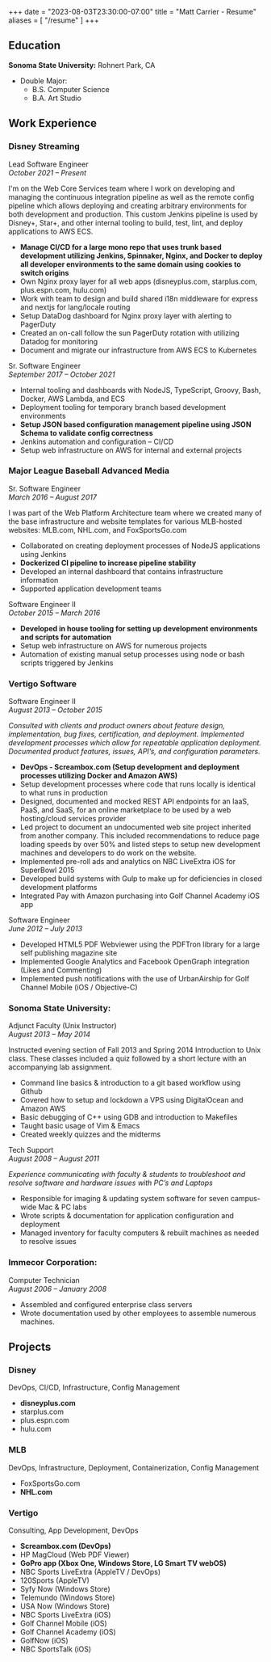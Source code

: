 +++
date = "2023-08-03T23:30:00-07:00"
title = "Matt Carrier - Resume"
aliases = [ "/resume" ]
+++
<!--more-->

## Education
**Sonoma State University:** Rohnert Park, CA  

* Double Major: 
    * B.S. Computer Science  
    * B.A. Art Studio  

## Work Experience

### Disney Streaming  
Lead Software Engineer  
*October 2021 – Present*

I'm on the Web Core Services team where I work on developing and managing the continuous integration pipeline as well as the remote config pipeline which allows deploying and creating arbitrary environments for both development and production. This custom Jenkins pipeline is used by Disney+, Star+, and other internal tooling to build, test, lint, and deploy applications to AWS ECS.

* **Manage CI/CD for a large mono repo that uses trunk based development utilizing Jenkins, Spinnaker, Nginx, and Docker to deploy all developer environments to the same domain using cookies to switch origins**
* Own Nginx proxy layer for all web apps (disneyplus.com, starplus.com, plus.espn.com, hulu.com)
* Work with team to design and build shared i18n middleware for express and nextjs for lang/locale routing
* Setup DataDog dashboard for Nginx proxy layer with alerting to PagerDuty
* Created an on-call follow the sun PagerDuty rotation with utilizing Datadog for monitoring
* Document and migrate our infrastructure from AWS ECS to Kubernetes

Sr. Software Engineer  
*September 2017 – October 2021*

* Internal tooling and dashboards with NodeJS, TypeScript, Groovy, Bash, Docker, AWS Lambda, and ECS
* Deployment tooling for temporary branch based development environments
* **Setup JSON based configuration management pipeline using JSON Schema to validate config correctness**
* Jenkins automation and configuration – CI/CD
* Setup web infrastructure on AWS for internal and external projects

### Major League Baseball Advanced Media  
Sr. Software Engineer   
*March 2016 – August 2017*

I was part of the Web Platform Architecture team where we created many of the base infrastructure and website templates for various MLB-hosted websites: MLB.com, NHL.com, and FoxSportsGo.com

* Collaborated on creating deployment processes of NodeJS applications using Jenkins
* **Dockerized CI pipeline to increase pipeline stability**
* Developed an internal dashboard that contains infrastructure information
* Supported application development teams

Software Engineer II  
*October 2015 – March 2016*

* **Developed in house tooling for setting up development environments and scripts for automation**
* Setup web infrastructure on AWS for numerous projects
* Automation of existing manual setup processes using node or bash scripts triggered by Jenkins

### Vertigo Software  
Software Engineer II  
*August 2013 – October 2015*

_Consulted with clients and product owners about feature design, implementation, bug fixes,
certification, and deployment. Implemented development processes which allow for repeatable
application deployment. Documented product features, issues, API’s, and configuration parameters._

* **DevOps - Screambox.com (Setup development and deployment processes utilizing Docker and Amazon
AWS)**
* Setup development processes where code that runs locally is identical to what runs in production
* Designed, documented and mocked REST API endpoints for an IaaS, PaaS, and SaaS, for an online
marketplace to be used by a web hosting/cloud services provider
* Led project to document an undocumented web site project inherited from another company. This
included recommendations to reduce page loading speeds by over 50% and listed steps to setup new
development machines and developers to do work on the website.
* Implemented pre-roll ads and analytics on NBC LiveExtra iOS for SuperBowl 2015
* Developed build systems with Gulp to make up for deficiencies in closed development platforms
* Integrated Pay with Amazon purchasing into Golf Channel Academy iOS app

Software Engineer   
*June 2012 – July 2013*

* Developed HTML5 PDF Webviewer using the PDFTron library for a large self publishing magazine site
* Implemented Google Analytics and Facebook OpenGraph integration (Likes and Commenting)
* Implemented push notifications with the use of UrbanAirship for Golf Channel Mobile (iOS / Objective-C)

### Sonoma State University:  
Adjunct Faculty (Unix Instructor)  
*August 2013 – May 2014*  

Instructed evening section of Fall 2013 and Spring 2014 Introduction to Unix class. These classes included a quiz followed by a short lecture with an accompanying lab assignment.

* Command line basics & introduction to a git based workflow using Github
* Covered how to setup and lockdown a VPS using DigitalOcean and Amazon AWS
* Basic debugging of C++ using GDB and introduction to Makefiles
* Taught basic usage of Vim & Emacs
* Created weekly quizzes and the midterms

Tech Support  
*August 2008 – August 2011*  

_Experience communicating with faculty & students to troubleshoot and resolve software and hardware issues with PC’s and Laptops_

* Responsible for imaging & updating system software for seven campus-wide Mac & PC labs
* Wrote scripts & documentation for application configuration and deployment 
* Managed inventory for faculty computers & rebuilt machines as needed to resolve issues

### Immecor Corporation:  
Computer Technician  
*August 2006 – January 2008*  

* Assembled and configured enterprise class servers
* Wrote documentation used by other employees to assemble numerous machines.

## Projects

### Disney 
DevOps, CI/CD, Infrastructure, Config Management
* **disneyplus.com**
* starplus.com
* plus.espn.com
* hulu.com

### MLB 
DevOps, Infrastructure, Deployment, Containerization, Config Management
* FoxSportsGo.com
* **NHL.com**

### Vertigo
Consulting, App Development, DevOps
* **Screambox.com (DevOps)**
* HP MagCloud (Web PDF Viewer)
* **GoPro app (Xbox One, Windows Store, LG Smart TV webOS)**
* NBC Sports LiveExtra (AppleTV / DevOps)
* 120Sports (AppleTV)
* Syfy Now (Windows Store)
* Telemundo (Windows Store)
* USA Now (Windows Store)
* NBC Sports LiveExtra (iOS)
* Golf Channel Mobile (iOS)
* Golf Channel Academy (iOS)
* GolfNow (iOS)
* NBC SportsTalk (iOS)
